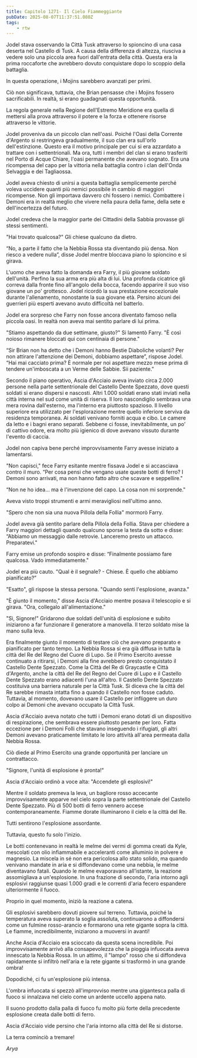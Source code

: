 ```yaml
---
title: Capitolo 1271- Il Cielo Fiammeggiante
pubDate: 2025-08-07T11:37:51.080Z
tags:
    - rtw
---
```



Jodel stava osservando la Città Tusk attraverso lo spioncino di una casa deserta nel Castello di Tusk. A causa della differenza di altezza, riusciva a vedere solo una piccola area fuori dall'entrata della città. Questa era la prima roccaforte che avrebbero dovuto conquistare dopo lo scoppio della battaglia.


In questa operazione, i Mojins sarebbero avanzati per primi.


Ciò non significava, tuttavia, che Brian pensasse che i Mojins fossero sacrificabili. In realtà, si erano guadagnati questa opportunità.


La regola generale nella Regione dell'Estremo Meridione era quella di mettersi alla prova attraverso il potere e la forza e ottenere risorse attraverso le vittorie.


Jodel proveniva da un piccolo clan nell'oasi. Poiché l'Oasi della Corrente d'Argento si restringeva gradualmente, il suo clan era sull'orlo dell'estinzione. Questo era il motivo principale per cui si era azzardato a trattare con i settentrionali. Ma ora, tutti i membri del clan si erano trasferiti nel Porto di Acque Chiare, l'oasi permanente che avevano sognato. Era una ricompensa del capo per la vittoria nella battaglia contro i clan dell'Onda Selvaggia e dei Tagliaossa.


Jodel aveva chiesto di unirsi a questa battaglia semplicemente perché voleva uccidere quanti più nemici possibile in cambio di maggiori ricompense. Non gli importava davvero chi fossero i nemici. Combattere i Demoni era in realtà meglio che vivere nella paura della fame, della sete e dell'incertezza del futuro.


Jodel credeva che la maggior parte dei Cittadini della Sabbia provasse gli stessi sentimenti.


"Hai trovato qualcosa?" Gli chiese qualcuno da dietro.


“No, a parte il fatto che la Nebbia Rossa sta diventando più densa. Non riesco a vedere nulla”, disse Jodel mentre bloccava piano lo spioncino e si girava.


L'uomo che aveva fatto la domanda era Farry, il più giovane soldato dell'unità. Perfino la sua arma era più alta di lui. Una profonda cicatrice gli correva dalla fronte fino all'angolo della bocca, facendo apparire il suo viso giovane un po' grottesco. Jodel ricordò la sua prestazione eccezionale durante l'allenamento, nonostante la sua giovane età. Persino alcuni dei guerrieri più esperti avevano avuto difficoltà nel batterlo.


Jodel era sorpreso che Farry non fosse ancora diventato famoso nella piccola oasi. In realtà non aveva mai sentito parlare di lui prima.


"Stiamo aspettando da due settimane, giusto?" Si lamentò Farry. "È così noioso rimanere bloccati qui con centinaia di persone."


“Sir Brian non ha detto che i Demoni hanno Bestie Diaboliche volanti? Per non attirare l'attenzione dei Demoni, dobbiamo aspettare”, rispose Jodel. “Hai mai cacciato prima? È normale per noi aspettare mezzo mese prima di tendere un'imboscata a un Verme delle Sabbie. Sii paziente."


Secondo il piano operativo, Ascia d'Acciaio aveva inviato circa 2.000 persone nella parte settentrionale del Castello Dente Spezzato, dove questi soldati si erano dispersi e nascosti. Altri 1.000 soldati erano stati inviati nella città interna nel sud come unità di riserva. Il loro nascondiglio sembrava una mera rovina dall'esterno, ma l'interno era piuttosto spazioso. Il livello superiore era utilizzato per l'esplorazione mentre quello inferiore serviva da residenza temporanea. Ai soldati venivano forniti acqua e cibo. Le camere da letto e i bagni erano separati. Sebbene ci fosse, inevitabilmente, un po' di cattivo odore, era molto più igienico di dove avevano vissuto durante l'evento di caccia.


Jodel non capiva bene perché improvvisamente Farry avesse iniziato a lamentarsi.


"Non capisci," fece Farry esitante mentre fissava Jodel e si accasciava contro il muro. “Per cosa pensi che vengano usate queste botti di ferro? I Demoni sono arrivati, ma non hanno fatto altro che scavare e seppellire."


“Non ne ho idea... ma è l'invenzione del capo. La cosa non mi sorprende."


Aveva visto troppi strumenti e armi meravigliosi nell'ultimo anno.


"Spero che non sia una nuova Pillola della Follia" mormorò Farry.


Jodel aveva già sentito parlare della Pillola della Follia. Stava per chiedere a Farry maggiori dettagli quando qualcuno sporse la testa da sotto e disse: “Abbiamo un messaggio dalle retrovie. Lanceremo presto un attacco. Preparatevi."


Farry emise un profondo sospiro e disse: “Finalmente possiamo fare qualcosa. Vado immediatamente."


Jodel era più cauto. "Qual è il segnale? - Chiese. È quello che abbiamo pianificato?”


"Esatto", gli rispose la stessa persona. "Quando senti l'esplosione, avanza."


"È giunto il momento," disse Ascia d'Acciaio mentre posava il telescopio e si girava. "Ora, collegalo all'alimentazione."


"Sì, Signore!" Gridarono due soldati dell'unità di esplosione e subito iniziarono a far funzionare il generatore a manovella. Il terzo soldato mise la mano sulla leva.


Era finalmente giunto il momento di testare ciò che avevano preparato e pianificato per tanto tempo. La Nebbia Rossa si era già diffusa in tutta la città del Re del Regno del Cuore di Lupo. Se il Primo Esercito avesse continuato a ritirarsi, i Demoni alla fine avrebbero presto conquistato il Castello Dente Spezzato. Come la Città del Re di Graycastle e Città d'Argento, anche la città del Re del Regno del Cuore di Lupo e il Castello Dente Spezzato erano adiacenti l'una all'altro. Il Castello Dente Spezzato costituiva una barriera naturale per la Città Tusk. Si diceva che la città del Re sarebbe rimasta intatta fino a quando il Castello non fosse caduto. Tuttavia, al momento, dovevano usare il Castello per infliggere un duro colpo ai Demoni che avevano occupato la Città Tusk.


Ascia d'Acciaio aveva notato che tutti i Demoni erano dotati di un dispositivo di respirazione, che sembrava essere piuttosto pesante per loro. Fatta eccezione per i Demoni Folli che stavano inseguendo i rifugiati, gli altri Demoni avevano praticamente limitato le loro attività all'area permeata dalla Nebbia Rossa.


Ciò diede al Primo Esercito una grande opportunità per lanciare un contrattacco.


"Signore, l'unità di esplosione è pronta!"


Ascia d'Acciaio ordinò a voce alta: "Accendete gli esplosivi!"


Mentre il soldato premeva la leva, un bagliore rosso accecante improvvisamente apparve nel cielo sopra la parte settentrionale del Castello Dente Spezzato. Più di 500 botti di ferro vennero accese contemporaneamente. Fiamme dorate illuminarono il cielo e la città del Re.


Tutti sentirono l'esplosione assordante.


Tuttavia, questo fu solo l'inizio.


Le botti contenevano in realtà le melme dei vermi di gomma creati da Kyle, mescolati con olio infiammabile e acceleranti come alluminio in polvere e magnesio. La miscela in sé non era pericolosa allo stato solido, ma quando venivano mandate in aria e si diffondevano come una nebbia, le melme diventavano fatali. Quando le melme evaporavano all’istante, la reazione assomigliava a un'esplosione. In una frazione di secondo, l'aria intorno agli esplosivi raggiunse quasi 1.000 gradi e le correnti d'aria fecero espandere ulteriormente il fuoco.


Proprio in quel momento, iniziò la reazione a catena.


Gli esplosivi sarebbero dovuti piovere sul terreno. Tuttavia, poiché la temperatura aveva superato la soglia assoluta, continuarono a diffondersi come un fulmine rosso-arancio e formarono una rete gigante sopra la città. Le fiamme, incredibilmente, iniziarono a muoversi in avanti!


Anche Ascia d'Acciaio era scioccato da questa scena incredibile. Poi improvvisamente arrivò alla consapevolezza che la pioggia infuocata aveva innescato la Nebbia Rossa. In un attimo, il "lampo" rosso che si diffondeva rapidamente si infiltrò nell'aria e la rete gigante si trasformò in una grande ombra!


Dopodiché, ci fu un'esplosione più intensa.


L'ombra infuocata si spezzò all'improvviso mentre una gigantesca palla di fuoco si innalzava nel cielo come un ardente uccello appena nato.


Il suono prodotto dalla palla di fuoco fu molto più forte della precedente esplosione creata dalle botti di ferro.


Ascia d'Acciaio vide persino che l'aria intorno alla città del Re si distorse.


La terra cominciò a tremare!


<em>Arya</em>




                                


                                



